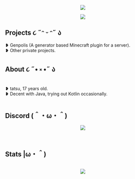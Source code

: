 <div align="center">

<img src="https://cdn.discordapp.com/attachments/744610800404267072/1121511574037860412/stalker.gif" /><br />

<p align=center>
 <img src="https://komarev.com/ghpvc/?username=tatsuwuki-X7&style=for-the-badge&logo=Streamlit&color=ffdcf7&logo=Bookmeter">
  </p>

</div>

<h2>Projects ૮ ˶ᵔ ᵕ ᵔ˶ ა</h2>
❥ Genpolis (A generator based Minecraft plugin for a server).<br />
❥ Other private projects.<br />

<h2>About ૮ ˶• ༝ •˶ ა</h2>
❥ tatsu, 17 years old.<br />
❥ Decent with Java, trying out Kotlin occasionally.<br /><br />

<h2>Discord (＾・ω・＾)</h2>

<p align="center"><a href="https://discord.com/users/323071398551486467"><img align="center" src="https://lanyard-profile-readme.vercel.app/api/323071398551486467?bg=0d1117&idleMessage=Stop%20stalking%20me!%20>;3"></a></p>

<br />

<h2>Stats |ω・＾)</h2>
<p align = center>
  <br />
  <img src = "https://github-readme-streak-stats.herokuapp.com?user=tatsuwuki&theme=rose-pine&hide_border=true">
</p>

